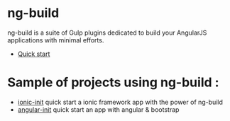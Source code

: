 # ng-build

ng-build is a suite of Gulp plugins dedicated to build your AngularJS applications with minimal efforts.

  * [Quick start](docs/quick-start.md)

# Sample of projects using ng-build :

 * [ionic-init](https://github.com/donkeycode/ionic-init) quick start a ionic framework app with the power of ng-build
 * [angular-init](https://github.com/donkeycode/angular-init) quick start an app with angular & bootstrap
